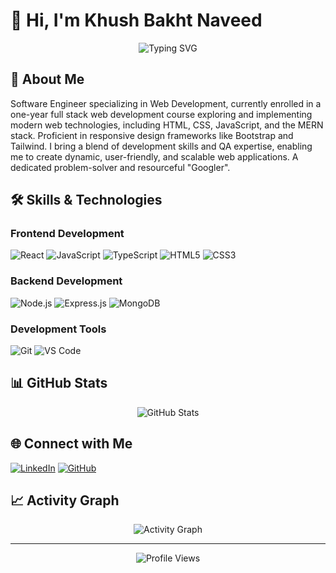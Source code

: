 # 👋 Hi, I'm Khush Bakht Naveed

<div align="center">
  <img src="https://readme-typing-svg.herokuapp.com?font=Fira+Code&weight=500&size=25&pause=1000&color=4ECDC4&center=true&vCenter=true&random=false&width=435&lines=Full+Stack+Web+Developer;MERN+Stack+Specialist;React+Developer" alt="Typing SVG" />
</div>

## 🚀 About Me

Software Engineer specializing in Web Development, currently enrolled in a one-year full stack web development course exploring and implementing modern web technologies, including HTML, CSS, JavaScript, and the MERN stack. Proficient in responsive design frameworks like Bootstrap and Tailwind. I bring a blend of development skills and QA expertise, enabling me to create dynamic, user-friendly, and scalable web applications. A dedicated problem-solver and resourceful "Googler".

## 🛠️ Skills & Technologies

### Frontend Development
![React](https://img.shields.io/badge/-React-61DAFB?style=for-the-badge&logo=react&logoColor=black)
![JavaScript](https://img.shields.io/badge/-JavaScript-F7DF1E?style=for-the-badge&logo=javascript&logoColor=black)
![TypeScript](https://img.shields.io/badge/-TypeScript-3178C6?style=for-the-badge&logo=typescript&logoColor=white)
![HTML5](https://img.shields.io/badge/-HTML5-E34F26?style=for-the-badge&logo=html5&logoColor=white)
![CSS3](https://img.shields.io/badge/-CSS3-1572B6?style=for-the-badge&logo=css3&logoColor=white)

### Backend Development
![Node.js](https://img.shields.io/badge/-Node.js-339933?style=for-the-badge&logo=node.js&logoColor=white)
![Express.js](https://img.shields.io/badge/-Express.js-000000?style=for-the-badge&logo=express&logoColor=white)
![MongoDB](https://img.shields.io/badge/-MongoDB-47A248?style=for-the-badge&logo=mongodb&logoColor=white)

### Development Tools
![Git](https://img.shields.io/badge/-Git-F05032?style=for-the-badge&logo=git&logoColor=white)
![VS Code](https://img.shields.io/badge/-VS%20Code-007ACC?style=for-the-badge&logo=visual-studio-code&logoColor=white)

## 📊 GitHub Stats

<div align="center">
  <img src="https://github-readme-stats.vercel.app/api?username=khushnaveed&show_icons=true&theme=react&hide_border=true&bg_color=0D1117" alt="GitHub Stats" />
</div>

## 🌐 Connect with Me

[![LinkedIn](https://img.shields.io/badge/-LinkedIn-0077B5?style=for-the-badge&logo=linkedin&logoColor=white)]([https://www.linkedin.com/in/syed-naveed-naqvi/](https://www.linkedin.com/in/khush-bakht-nav/))
[![GitHub](https://img.shields.io/badge/-GitHub-181717?style=for-the-badge&logo=github&logoColor=white)]([https://github.com/nrcool](https://github.com/khushnaveed/))

## 📈 Activity Graph

<div align="center">
  <img src="https://github-readme-activity-graph.vercel.app/graph?username=khushnaveed&theme=react-dark&hide_border=true" alt="Activity Graph" />
</div>

---

<div align="center">
  <img src="https://komarev.com/ghpvc/?username=khushnaveed&color=4ecdc4&style=for-the-badge" alt="Profile Views" />
</div>
